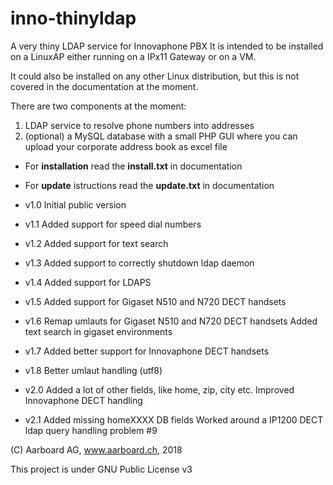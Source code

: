 # inno-thinyldap
A very thiny LDAP service for Innovaphone PBX
It is intended to be installed on a LinuxAP
either running on a IPx11 Gateway or on a VM.

It could also be installed on any other Linux 
distribution, but this is not covered in the
documentation at the moment.

There are two components at the moment:
1. LDAP service to resolve phone numbers into addresses
2. (optional) a MySQL database with a small PHP GUI where
    you can upload your corporate address book as excel file

- For **installation** read the **install.txt** in documentation
- For **update** istructions read the **update.txt** in documentation

- v1.0 Initial public version
- v1.1 Added support for speed dial numbers
- v1.2 Added support for text search
- v1.3 Added support to correctly shutdown ldap daemon
- v1.4 Added support for LDAPS
- v1.5 Added support for Gigaset N510 and N720 DECT handsets
- v1.6 Remap umlauts for Gigaset N510 and N720 DECT handsets
       Added text search in gigaset environments
- v1.7 Added better support for Innovaphone DECT handsets
- v1.8 Better umlaut handling (utf8)
- v2.0 Added a lot of other fields, like home, zip, city etc.
       Improved Innovaphone DECT handling
- v2.1 Added missing homeXXXX DB fields
       Worked around a IP1200 DECT ldap query handling problem #9

(C) Aarboard AG, www.aarboard.ch, 2018

This project is under GNU Public License v3